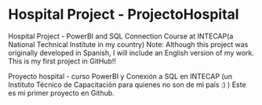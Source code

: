 # Hospital Project - ProjectoHospital 

Hospital Project - PowerBI and SQL Connection Course at INTECAP(a National Technical Institute in my country)
Note: Although this project was originally developed in Spanish, I will include an English version of my work. This is my first project in GitHub!!


Proyecto hospital - curso PowerBI y Conexión a SQL en INTECAP (un Instituto Técnico de Capacitación para quienes no son de mi país :) )
Este es mi primer proyecto en Github. 
